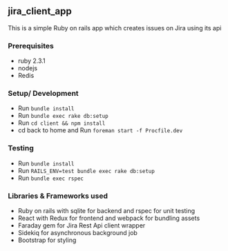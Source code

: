 ## jira_client_app

This is a simple Ruby on rails app which creates issues on Jira using its api

### Prerequisites
* ruby 2.3.1
* nodejs
* Redis

### Setup/ Development
* Run `bundle install`
* Run `bundle exec rake db:setup`
* Run `cd client && npm install`
* cd back to home and Run `foreman start -f Procfile.dev`

### Testing
* Run `bundle install`
* Run `RAILS_ENV=test bundle exec rake db:setup`
* Run `bundle exec rspec`


### Libraries & Frameworks used
* Ruby on rails with sqlite for backend and rspec for unit testing
* React with Redux for frontend and webpack for bundling assets
* Faraday gem for Jira Rest Api client wrapper
* Sidekiq for asynchronous background job
* Bootstrap for styling
